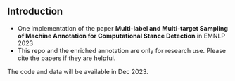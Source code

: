 ## Introduction
* One implementation of the paper __Multi-label and Multi-target Sampling of Machine Annotation for Computational Stance Detection__ in EMNLP 2023 <br>
* This repo and the enriched annotation are only for research use. Please cite the papers if they are helpful. <br>

The code and data will be available in Dec 2023.
